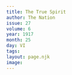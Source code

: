 ```yaml
---
title: The True Spirit
author: The Nation
issue: 27
volume: 6
year: 1917
month: 25
day: VI
tags:
layout: page.njk
image:
---
```


